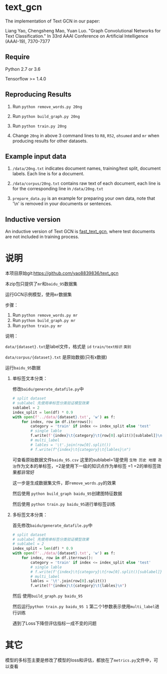 # text_gcn

The implementation of Text GCN in our paper:

Liang Yao, Chengsheng Mao, Yuan Luo. "Graph Convolutional Networks for Text Classification." In 33rd AAAI Conference on Artificial Intelligence (AAAI-19), 7370-7377


## Require

Python 2.7 or 3.6

Tensorflow >= 1.4.0

## Reproducing Results

1. Run `python remove_words.py 20ng`

2. Run `python build_graph.py 20ng`

3. Run `python train.py 20ng`

4. Change `20ng` in above 3 command lines to `R8`, `R52`, `ohsumed` and `mr` when producing results for other datasets.

## Example input data

1. `/data/20ng.txt` indicates document names, training/test split, document labels. Each line is for a document.

2. `/data/corpus/20ng.txt` contains raw text of each document, each line is for the corresponding line in `/data/20ng.txt`

3. `prepare_data.py` is an example for preparing your own data, note that '\n' is removed in your documents or sentences.

## Inductive version

An inductive version of Text GCN is [fast_text_gcn](https://github.com/yao8839836/fast_text_gcn), where test documents are not included in training process.



# 说明

本项目原始git:https://github.com/yao8839836/text_gcn

本zip包只提供了`mr`和`baidu_95`数据集



运行GCN示例模型，使用`mr`数据集

步骤：

1. Run `python remove_words.py mr ` 
2. Run `python build_graph.py mr`
3. Run `python train.py mr`

说明：

`data/{dataset}.txt`是label文件，格式是 `id` `train/text标识` `类别`

`data/corpus/{dataset}.txt` 是原始数据(只有x数据)



运行`baidu_95`数据

1. 单标签文本分类：

   修改`baidu/generate_datafile.py`中

   ``` python
   # split dataset
   # sublabel 先使用单标签分类验证模型效果
   sublabel = 2
   index_split = len(df) * 0.9
   with open(f'../data/{dataset}.txt', 'w') as f:
       for index, row in df.iterrows():
           category = 'train' if index <= index_split else 'test'
           # single lable
           f.write(f'{index}\t{category}\t{row[0].split()[sublabel]}\n')
           # multi_label
           # lables = '\t'.join(row[0].split())
           # f.write(f"{index}\t{category}\t{lables}\n")
   ```

   可查看原始数据文件`baidu_95.csv` 这里的sublabel=1是使用 `生物 历史 地理 政治`作为文本的单标签，=2是使用下一级的知识点作为单标签   =1 =2的单标签效果都非常好

   这一步是生成数据集文件，即`remove_words.py`的效果

   然后使用 `python build_graph baidu_95`创建图特征数据

   然后使用 `python train.py baidu_95`进行单标签训练

2. 多标签文本分类：

   首先修改`baidu/generate_datafile.py`中

   ``` python
   # split dataset
   # sublabel 先使用单标签分类验证模型效果
   # sublabel = 2
   index_split = len(df) * 0.9
   with open(f'../data/{dataset}.txt', 'w') as f:
       for index, row in df.iterrows():
           category = 'train' if index <= index_split else 'test'
           # single lable
           # f.write(f'{index}\t{category}\t{row[0].split()[sublabel]}\n')
           # multi_label
           lables = '\t'.join(row[0].split())
           f.write(f"{index}\t{category}\t{lables}\n")
   ```

   然后 使用`build_graph.py baidu_95`

   然后运行`python train.py baidu_95 1` 第二个1参数表示使用`multi_label`进行训练

   遇到了Loss下降但评估指标一成不变的问题



# 其它

模型的多标签主要是修改了模型的loss和评估，都放在了`metrics.py`文件中，可以查看